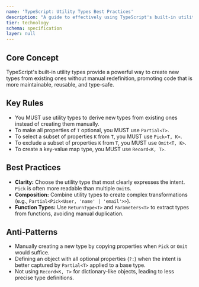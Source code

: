 ```yaml
---
name: 'TypeScript: Utility Types Best Practices'
description: "A guide to effectively using TypeScript's built-in utility types (Partial, Pick, Omit, Record, etc.) to manipulate and create new types."
tier: technology
schema: specification
layer: null
---
```


## Core Concept

TypeScript's built-in utility types provide a powerful way to create new types from existing ones without manual redefinition, promoting code that is more maintainable, reusable, and type-safe.

## Key Rules

- You MUST use utility types to derive new types from existing ones instead of creating them manually.
- To make all properties of `T` optional, you MUST use `Partial<T>`.
- To select a subset of properties `K` from `T`, you MUST use `Pick<T, K>`.
- To exclude a subset of properties `K` from `T`, you MUST use `Omit<T, K>`.
- To create a key-value map type, you MUST use `Record<K, T>`.

## Best Practices

- **Clarity:** Choose the utility type that most clearly expresses the intent. `Pick` is often more readable than multiple `Omit`s.
- **Composition:** Combine utility types to create complex transformations (e.g., `Partial<Pick<User, 'name' | 'email'>>`).
- **Function Types:** Use `ReturnType<T>` and `Parameters<T>` to extract types from functions, avoiding manual duplication.

## Anti-Patterns

- Manually creating a new type by copying properties when `Pick` or `Omit` would suffice.
- Defining an object with all optional properties (`?:`) when the intent is better captured by `Partial<T>` applied to a base type.
- Not using `Record<K, T>` for dictionary-like objects, leading to less precise type definitions.
